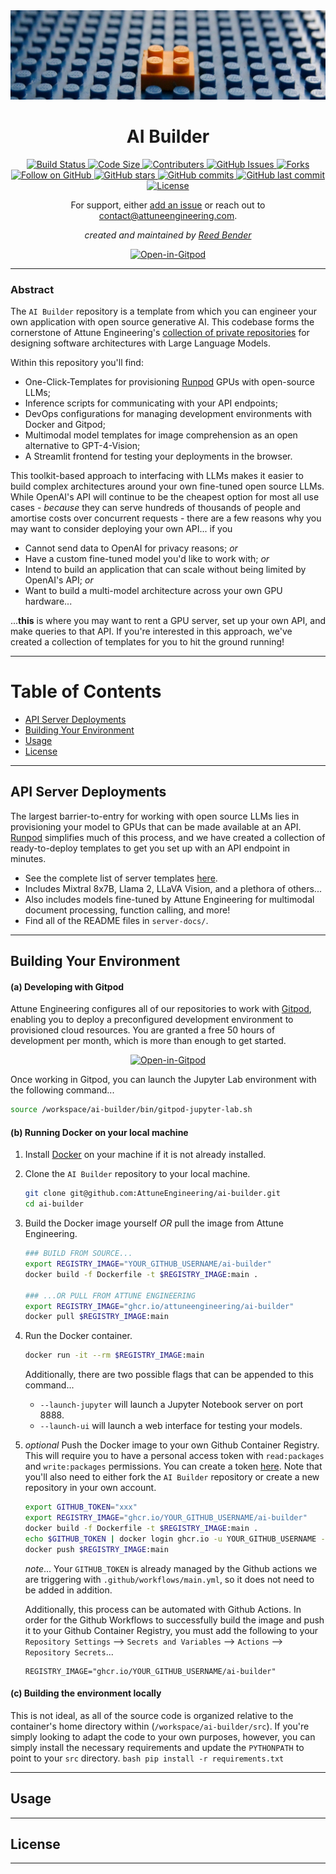 
<div align="center">
  <img src="assets/images/ai-builder-header.jpg" alt="AI-Builder" />
</div>

<div align="center">
    <h1>AI Builder</h1>
</div>

<div align="center">
  <!-- Build Status -->
  <a href="https://github.com/AttuneEngineering/ai-builder/actions">
    <img src="https://github.com/AttuneEngineering/ai-builder/actions/workflows/main.yml/badge.svg" alt="Build Status" />
  </a>
  <!-- Code Size -->
  <a href="">
    <img src="https://img.shields.io/github/languages/code-size/attuneengineering/ai-builder" alt="Code Size" />
  </a>
  <!-- Contributers -->
  <a href="https://github.com/attuneengineering/ai-builder/graphs/contributors">
    <img src="https://img.shields.io/github/contributors/attuneengineering/ai-builder.svg" alt="Contributers" />
  </a>
  <!-- GitHub Issues -->
  <a href="https://github.com/attuneengineering/ai-builder/issues">
    <img src="https://img.shields.io/github/issues/attuneengineering/ai-builder.svg" alt="GitHub Issues" />
  </a>
  <!-- Forks -->
  <a href="https://github.com/attuneengineering/ai-builder/network/members">
    <img src="https://img.shields.io/github/forks/attuneengineering/ai-builder.svg" alt="Forks" />
  </a>
  <!-- Followers -->
  <a href="https://github.com/attuneengineering?tab=followers" target="_blank">
    <img src="https://img.shields.io/github/followers/attuneengineering?style=social" alt="Follow on GitHub">
  </a>
  <!-- Stars -->
  <a href="https://github.com/attuneengineering/ai-builder/stargazers" target="_blank">
    <img src="https://img.shields.io/github/stars/attuneengineering/ai-builder?style=social" alt="GitHub stars">
  </a>
  <!-- Commit Activity -->
  <a href="https://github.com/attuneengineering/ai-builder/commits" target="_blank">
    <img src="https://img.shields.io/github/commit-activity/y/attuneengineering/ai-builder" alt="GitHub commits">
  </a>
  <!-- Last Commit -->
  <a href="https://github.com/attuneengineering/ai-builder/commits" target="_blank">
    <img src="https://img.shields.io/github/last-commit/attuneengineering/ai-builder" alt="GitHub last commit">
  </a>
  <!-- License -->
  <a href="https://opensource.org/licenses/MIT">
    <img src="https://img.shields.io/badge/license-MIT-blue.svg" alt="License" />
  </a>
</div>

<div align="center">
    <p>For support, either <a href="https://github.com/AttuneEngineering/ai-builder/issues/new/choose"> add an issue</a> or reach out to <a href="mailto:contact@attuneengineering.com">contact@attuneengineering.com</a>.</p>
    <p><em>created and maintained by <a href="https://github.com/mrbende" target="_blank">Reed Bender</a></em></p>
    <a href="https://gitpod.io/#https://github.com/AttuneEngineering/ai-builder"><img src="https://gitpod.io/button/open-in-gitpod.svg" alt="Open-in-Gitpod"></a>
</div>

---

### Abstract

The `AI Builder` repository is a template from which you can engineer your own application with open source generative AI. This codebase forms the cornerstone of Attune Engineering's [collection of private repositories](https://attuneengineering.com/source-code.html) for designing software architectures with Large Language Models. 

Within this repository you'll find:
  * One-Click-Templates for provisioning <a href="https://runpod.io?ref=zdeyr0zx" target="_blank">Runpod</a> GPUs with open-source LLMs;
  * Inference scripts for communicating with your API endpoints;
  * DevOps configurations for managing development environments with Docker and Gitpod;
  * Multimodal model templates for image comprehension as an open alternative to GPT-4-Vision;
  * A Streamlit frontend for testing your deployments in the browser.

This toolkit-based approach to interfacing with LLMs makes it easier to build complex architectures around your own fine-tuned open source LLMs. While OpenAI's API will continue to be the cheapest option for most all use cases - _because_ they can serve hundreds of thousands of people and amortise costs over concurrent requests - there are a few reasons why you may want to consider deploying your own API... if you
  * Cannot send data to OpenAI for privacy reasons;  _or_
  * Have a custom fine-tuned model you'd like to work with; _or_
  * Intend to build an application that can scale without being limited by OpenAI's API; _or_
  * Want to build a multi-model architecture across your own GPU hardware...

...**this** is where you may want to rent a GPU server, set up your own API, and make queries to that API. If you're interested in this approach, we've created a collection of templates for you to hit the ground running!

---

# Table of Contents
- [API Server Deployments](#api-server-deployments)
- [Building Your Environment](#building-your-environment)
- [Usage](#usage)
- [License](#license)

---

## API Server Deployments

The largest barrier-to-entry for working with open source LLMs lies in provisioning your model to GPUs that can be made available at an API. <a href="https://runpod.io?ref=zdeyr0zx" target="_blank">Runpod</a> simplifies much of this process, and we have created a collection of ready-to-deploy templates to get you set up with an API endpoint in minutes.
  <ul>
    <li>See the complete list of server templates <a href="https://attuneengineering.com/models" target="_blank">here</a>.</li>
    <li>Includes Mixtral 8x7B, Llama 2, LLaVA Vision, and a plethora of others...</li>
    <li>Also includes models fine-tuned by Attune Engineering for multimodal document processing, function calling, and more!</li>
    <li>Find all of the README files in <code>server-docs/</code>.</li>
  </ul>

---

## Building Your Environment

#### (a) Developing with Gitpod

Attune Engineering configures all of our repositories to work with [Gitpod](https://www.gitpod.io/docs/configure/workspaces), enabling you to deploy a preconfigured development environment to provisioned cloud resources. You are granted a free 50 hours of development per month, which is more than enough to get started.

<div align="center">
    <a href="https://gitpod.io/#https://github.com/AttuneEngineering/ai-builder"><img src="https://gitpod.io/button/open-in-gitpod.svg" alt="Open-in-Gitpod"></a>
</div>

Once working in Gitpod, you can launch the Jupyter Lab environment with the following command...
  ```bash
  source /workspace/ai-builder/bin/gitpod-jupyter-lab.sh
  ```

#### (b) Running Docker on your local machine

1. Install [Docker](https://docs.docker.com/get-docker/) on your machine if it is not already installed.

2. Clone the `AI Builder` repository to your local machine.
    ```bash
    git clone git@github.com:AttuneEngineering/ai-builder.git
    cd ai-builder
    ```

3. Build the Docker image yourself _OR_ pull the image from Attune Engineering.
    ```bash
    ### BUILD FROM SOURCE...
    export REGISTRY_IMAGE="YOUR_GITHUB_USERNAME/ai-builder"
    docker build -f Dockerfile -t $REGISTRY_IMAGE:main .

    ### ...OR PULL FROM ATTUNE ENGINEERING
    export REGISTRY_IMAGE="ghcr.io/attuneengineering/ai-builder"
    docker pull $REGISTRY_IMAGE:main
    ```

4. Run the Docker container.
    ```bash
    docker run -it --rm $REGISTRY_IMAGE:main
    ```
    Additionally, there are two possible flags that can be appended to this command...
      * `--launch-jupyter` will launch a Jupyter Notebook server on port 8888.
      * `--launch-ui` will launch a web interface for testing your models.

5. _optional_ Push the Docker image to your own Github Container Registry.
    This will require you to have a personal access token with `read:packages` and `write:packages` permissions. You can create a token [here](https://github.com/settings/tokens). Note that you'll also need to either fork the `AI Builder` repository or create a new repository in your own account.
    ```bash
    export GITHUB_TOKEN="xxx" 
    export REGISTRY_IMAGE="ghcr.io/YOUR_GITHUB_USERNAME/ai-builder"
    docker build -f Dockerfile -t $REGISTRY_IMAGE:main .
    echo $GITHUB_TOKEN | docker login ghcr.io -u YOUR_GITHUB_USERNAME --password-stdin
    docker push $REGISTRY_IMAGE:main
    ```
    _note_... Your `GITHUB_TOKEN` is already managed by the Github actions we are triggering with `.github/workflows/main.yml`, so it does not need to be added in addition.

    Additionally, this process can be automated with Github Actions. In order for the Github Workflows to successfully build the image and push it to your Github Container Registry, you must add the following to your `Repository Settings` --> `Secrets and Variables` --> `Actions` --> `Repository Secrets`...
    ```
    REGISTRY_IMAGE="ghcr.io/YOUR_GITHUB_USERNAME/ai-builder"
    ```

#### (c) Building the environment locally

This is not ideal, as all of the source code is organized relative to the container's home directory within (`/workspace/ai-builder/src`). If you're simply looking to adapt the code to your own purposes, however, you can simply install the necessary requirements and update the `PYTHONPATH` to point to your `src` directory.
    ```bash
    pip install -r requirements.txt
    ```

---

## Usage 

---

## License

---
